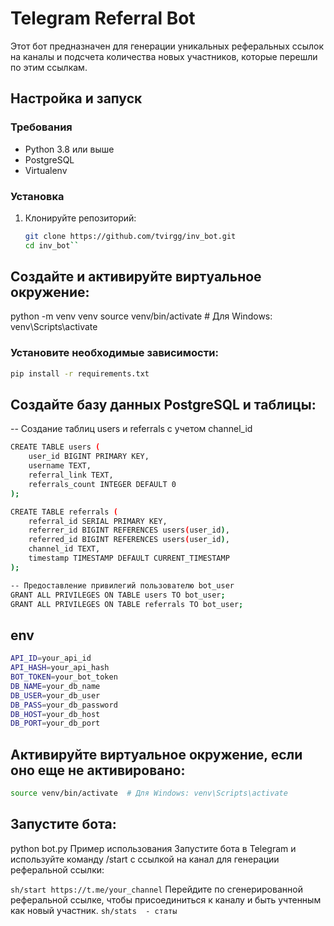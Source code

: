 # Telegram Referral Bot

Этот бот предназначен для генерации уникальных реферальных ссылок на каналы и подсчета количества новых участников, которые перешли по этим ссылкам.

## Настройка и запуск

### Требования

- Python 3.8 или выше
- PostgreSQL
- Virtualenv

### Установка

1. Клонируйте репозиторий: 
   ```sh
   git clone https://github.com/tvirgg/inv_bot.git
   cd inv_bot``
## Создайте и активируйте виртуальное окружение:

python -m venv venv
source venv/bin/activate  # Для Windows: venv\Scripts\activate

### Установите необходимые зависимости:
```sh
pip install -r requirements.txt
```


## Создайте базу данных PostgreSQL и таблицы:

-- Создание таблиц users и referrals с учетом channel_id
```sh
CREATE TABLE users (
    user_id BIGINT PRIMARY KEY,
    username TEXT,
    referral_link TEXT,
    referrals_count INTEGER DEFAULT 0
);

CREATE TABLE referrals (
    referral_id SERIAL PRIMARY KEY,
    referrer_id BIGINT REFERENCES users(user_id),
    referred_id BIGINT REFERENCES users(user_id),
    channel_id TEXT,
    timestamp TIMESTAMP DEFAULT CURRENT_TIMESTAMP
);

-- Предоставление привилегий пользователю bot_user
GRANT ALL PRIVILEGES ON TABLE users TO bot_user;
GRANT ALL PRIVILEGES ON TABLE referrals TO bot_user;
```

## env
```sh
API_ID=your_api_id 
API_HASH=your_api_hash 
BOT_TOKEN=your_bot_token 
DB_NAME=your_db_name 
DB_USER=your_db_user 
DB_PASS=your_db_password 
DB_HOST=your_db_host 
DB_PORT=your_db_port
```

## Активируйте виртуальное окружение, если оно еще не активировано:
```sh
source venv/bin/activate  # Для Windows: venv\Scripts\activate
```

## Запустите бота:

python bot.py
Пример использования
Запустите бота в Telegram и используйте команду /start с ссылкой на канал для генерации реферальной ссылки:

```sh/start https://t.me/your_channel```
Перейдите по сгенерированной реферальной ссылке, чтобы присоединиться к каналу и быть учтенным как новый участник.
```sh/stats  - статы```
    
